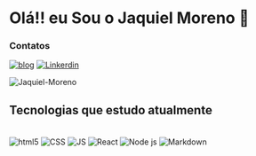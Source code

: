 # Olá!! eu Sou o Jaquiel Moreno 👋
### Contatos 
[![blog](https://img.shields.io/badge/dev.to-0A0A0A?style=for-the-badge&logo=devdotto&logoColor=white)](https://jaquielmoreno.netlify.app/) 
[![Linkerdin](https://img.shields.io/badge/-LinkedIn-%230077B5?style=for-the-badge&logo=linkedin&logoColor=white)](https://www.linkedin.com/in/jaquiel-moreno/)

![Jaquiel-Moreno](https://github-readme-stats.vercel.app/api?username=Jaquiel-Moreno&show_icons=true&theme=dracula)

## Tecnologias que estudo atualmente
<div style = "display: inline_block"><br/>
 <img align ="center"  alt ="html5" src = "https://img.shields.io/badge/HTML5-E34F26?style=for-the-badge&logo=html5&logoColor=white" />
 <img align ="center"  alt ="CSS" src = "https://img.shields.io/badge/CSS3-1572B6?style=for-the-badge&logo=css3&logoColor=white" />
 <img align ="center"  alt ="JS" src = "https://img.shields.io/badge/JavaScript-F7DF1E?style=for-the-badge&logo=javascript&logoColor=black" />
 <img align = "center" alt ="React" src = "https://img.shields.io/badge/React-20232A?style=for-the-badge&logo=react&logoColor=61DAFB"/>
 <img align = "center" alt ="Node js" src = "https://img.shields.io/badge/Node.js-43853D?style=for-the-badge&logo=node.js&logoColor=white"/>
 <img align = "center" alt ="Markdown" src = "https://img.shields.io/badge/Markdown-000000?style=for-the-badge&logo=markdown&logoColor=white"/> 
</div>

